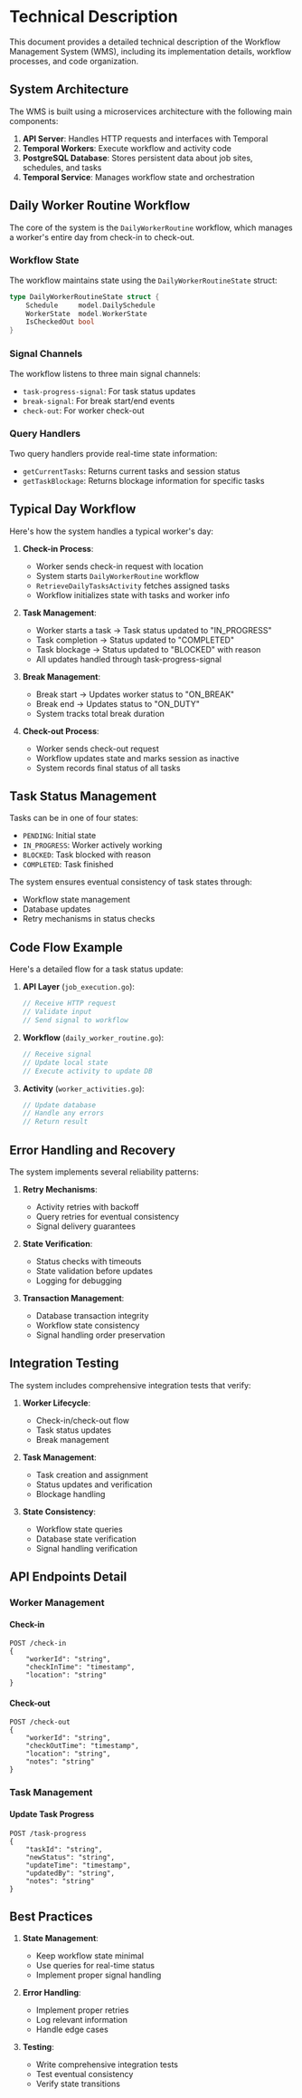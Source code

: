 # Technical Description

This document provides a detailed technical description of the Workflow Management System (WMS), including its implementation details, workflow processes, and code organization.

## System Architecture

The WMS is built using a microservices architecture with the following main components:

1. **API Server**: Handles HTTP requests and interfaces with Temporal
2. **Temporal Workers**: Execute workflow and activity code
3. **PostgreSQL Database**: Stores persistent data about job sites, schedules, and tasks
4. **Temporal Service**: Manages workflow state and orchestration

## Daily Worker Routine Workflow

The core of the system is the `DailyWorkerRoutine` workflow, which manages a worker's entire day from check-in to check-out.

### Workflow State

The workflow maintains state using the `DailyWorkerRoutineState` struct:
```go
type DailyWorkerRoutineState struct {
    Schedule     model.DailySchedule
    WorkerState  model.WorkerState
    IsCheckedOut bool
}
```

### Signal Channels

The workflow listens to three main signal channels:
- `task-progress-signal`: For task status updates
- `break-signal`: For break start/end events
- `check-out`: For worker check-out

### Query Handlers

Two query handlers provide real-time state information:
- `getCurrentTasks`: Returns current tasks and session status
- `getTaskBlockage`: Returns blockage information for specific tasks

## Typical Day Workflow

Here's how the system handles a typical worker's day:

1. **Check-in Process**:
   - Worker sends check-in request with location
   - System starts `DailyWorkerRoutine` workflow
   - `RetrieveDailyTasksActivity` fetches assigned tasks
   - Workflow initializes state with tasks and worker info

2. **Task Management**:
   - Worker starts a task → Task status updated to "IN_PROGRESS"
   - Task completion → Status updated to "COMPLETED"
   - Task blockage → Status updated to "BLOCKED" with reason
   - All updates handled through task-progress-signal

3. **Break Management**:
   - Break start → Updates worker status to "ON_BREAK"
   - Break end → Updates status to "ON_DUTY"
   - System tracks total break duration

4. **Check-out Process**:
   - Worker sends check-out request
   - Workflow updates state and marks session as inactive
   - System records final status of all tasks

## Task Status Management

Tasks can be in one of four states:
- `PENDING`: Initial state
- `IN_PROGRESS`: Worker actively working
- `BLOCKED`: Task blocked with reason
- `COMPLETED`: Task finished

The system ensures eventual consistency of task states through:
- Workflow state management
- Database updates
- Retry mechanisms in status checks

## Code Flow Example

Here's a detailed flow for a task status update:

1. **API Layer** (`job_execution.go`):
   ```go
   // Receive HTTP request
   // Validate input
   // Send signal to workflow
   ```

2. **Workflow** (`daily_worker_routine.go`):
   ```go
   // Receive signal
   // Update local state
   // Execute activity to update DB
   ```

3. **Activity** (`worker_activities.go`):
   ```go
   // Update database
   // Handle any errors
   // Return result
   ```

## Error Handling and Recovery

The system implements several reliability patterns:

1. **Retry Mechanisms**:
   - Activity retries with backoff
   - Query retries for eventual consistency
   - Signal delivery guarantees

2. **State Verification**:
   - Status checks with timeouts
   - State validation before updates
   - Logging for debugging

3. **Transaction Management**:
   - Database transaction integrity
   - Workflow state consistency
   - Signal handling order preservation

## Integration Testing

The system includes comprehensive integration tests that verify:

1. **Worker Lifecycle**:
   - Check-in/check-out flow
   - Task status updates
   - Break management

2. **Task Management**:
   - Task creation and assignment
   - Status updates and verification
   - Blockage handling

3. **State Consistency**:
   - Workflow state queries
   - Database state verification
   - Signal handling verification

## API Endpoints Detail

### Worker Management

#### Check-in
```http
POST /check-in
{
    "workerId": "string",
    "checkInTime": "timestamp",
    "location": "string"
}
```

#### Check-out
```http
POST /check-out
{
    "workerId": "string",
    "checkOutTime": "timestamp",
    "location": "string",
    "notes": "string"
}
```

### Task Management

#### Update Task Progress
```http
POST /task-progress
{
    "taskId": "string",
    "newStatus": "string",
    "updateTime": "timestamp",
    "updatedBy": "string",
    "notes": "string"
}
```

## Best Practices

1. **State Management**:
   - Keep workflow state minimal
   - Use queries for real-time status
   - Implement proper signal handling

2. **Error Handling**:
   - Implement proper retries
   - Log relevant information
   - Handle edge cases

3. **Testing**:
   - Write comprehensive integration tests
   - Test eventual consistency
   - Verify state transitions